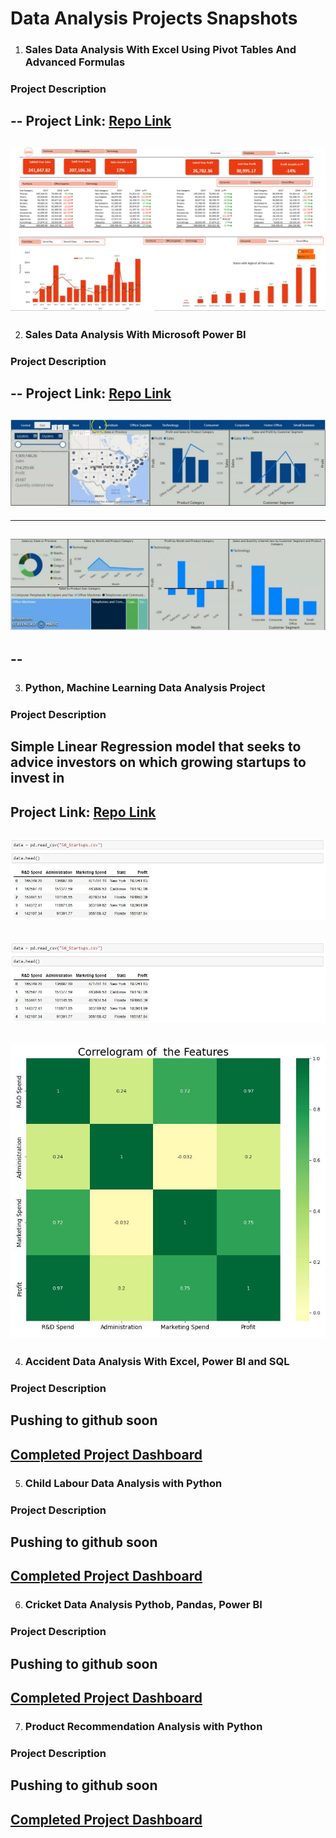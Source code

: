 # Data Analysis Projects Snapshots

1. ### Sales Data Analysis With Excel Using Pivot Tables And Advanced Formulas

### Project Description 
--
Project Link: [Repo Link](https://github.com/seidumohammed/data-analysis/tree/main/Excel)
---
![Completed Project Dashboard](sales-data-excel.PNG)
---

2. ### Sales Data Analysis With Microsoft Power BI

### Project Description
--
Project Link: [Repo Link](https://github.com/seidumohammed/data-analysis/tree/main/PowerBI)
---
![Completed Project Dashboard](sales-data-analysis-charts.JPG)
--
---
![Completed Project Dashboard](sales-data-analysis-charts2.JPG)
---
--
---
3. ### Python, Machine Learning Data Analysis Project
### Project Description
Simple Linear Regression model that seeks to advice investors on which growing startups to invest in
---
Project Link: [Repo Link](https://github.com/seidumohammed/data-analysis/tree/main/python_startups_investment_advisor_model)
---
![First 5 data](summary.JPG)
---
![Summary Statistics](summary.JPG)
---
![Visualization](chart.JPG)
---

4. ### Accident Data Analysis With Excel, Power BI and SQL 
### Project Description
Pushing to github soon
---
[Completed Project Dashboard](sales-data-excel.soon)
---

5. ### Child Labour Data  Analysis with Python
### Project Description
Pushing to github soon
---
[Completed Project Dashboard](sales-data-excel.soon)
---

6. ### Cricket Data Analysis Pythob, Pandas, Power BI

### Project Description
Pushing to github soon
---
[Completed Project Dashboard](sales-data-excel.soon)
---

7. ### Product Recommendation Analysis with Python

### Project Description
Pushing to github soon
---
[Completed Project Dashboard](sales-data-excel.soon)
---